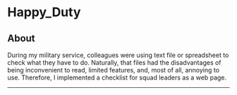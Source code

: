 # Happy_Duty

## About
During my military service, colleagues were using text file or spreadsheet to check what they have to do. Naturally, that files had the disadvantages of being inconvenient to read, limited features, and, most of all, annoying to use.
Therefore, I implemented a checklist for squad leaders as a web page.

***
